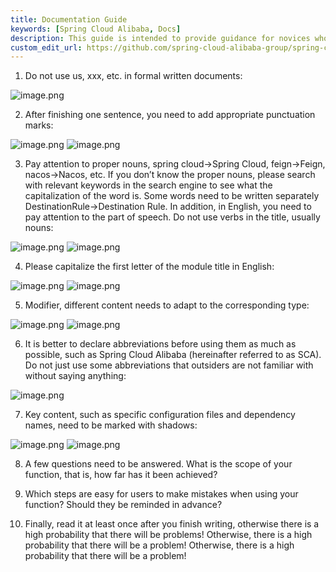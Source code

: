 ```yaml
---
title: Documentation Guide
keywords: [Spring Cloud Alibaba, Docs]
description: This guide is intended to provide guidance for novices who are preparing to submit contributions to the Spring Cloud Alibaba documentation project.
custom_edit_url: https://github.com/spring-cloud-alibaba-group/spring-cloud-alibaba-group.github.io/blob/main/i18n/en-us/docusaurus-plugin-content-docs/current/developers/contributor-guide/file-write-guide_dev.md
---
```


1. Do not use us, xxx, etc. in formal written documents:

![image.png](/img/community/developer/image0.png)

2. After finishing one sentence, you need to add appropriate punctuation marks:

![image.png](/img/community/developer/image1.png)
![image.png](/img/community/developer/image2.png)

3. Pay attention to proper nouns, spring cloud->Spring Cloud, feign->Feign, nacos->Nacos, etc. If you don’t know the proper nouns, please search with relevant keywords in the search engine to see what the capitalization of the word is. Some words need to be written separately DestinationRule->Destination Rule. In addition, in English, you need to pay attention to the part of speech. Do not use verbs in the title, usually nouns:

![image.png](/img/community/developer/image3.png)
![image.png](/img/community/developer/image4.png)

4. Please capitalize the first letter of the module title in English:

![image.png](/img/community/developer/image5.png)
![image.png](/img/community/developer/image6.png)

5. Modifier, different content needs to adapt to the corresponding type:

![image.png](/img/community/developer/image7.png)
![image.png](/img/community/developer/image8.png)

6. It is better to declare abbreviations before using them as much as possible, such as Spring Cloud Alibaba (hereinafter referred to as SCA). Do not just use some abbreviations that outsiders are not familiar with without saying anything:

![image.png](/img/community/developer/image9.png)

7. Key content, such as specific configuration files and dependency names, need to be marked with shadows:

![image.png](/img/community/developer/image1.png)
![image.png](/img/community/developer/image11.png)

8. A few questions need to be answered. What is the scope of your function, that is, how far has it been achieved?

9. Which steps are easy for users to make mistakes when using your function? Should they be reminded in advance?

10. Finally, read it at least once after you finish writing, otherwise there is a high probability that there will be problems! Otherwise, there is a high probability that there will be a problem! Otherwise, there is a high probability that there will be a problem!
